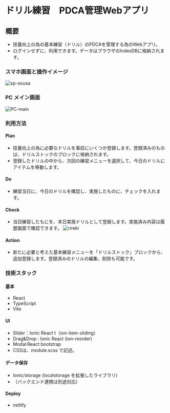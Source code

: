 # ドリル練習　PDCA管理Webアプリ

## 概要

- 技量向上の為の基本練習（ドリル）のPDCAを管理する為のWebアプリ。
- ログインせずに、利用できます。データはブラウザのIndexDBに格納されます。

### スマホ画面と操作イメージ

![sp-sousa](https://github.com/IoT-Arduino/dnd-drill/assets/45728258/415e98ad-46cc-4bcd-96f9-fdd3186305ce)

### PC メイン画面

![PC-main](https://github.com/IoT-Arduino/dnd-drill/assets/45728258/90976238-9c5c-4bac-a172-2502b5a426cd)

### 利用方法

#### Plan

- 技量向上の為に必要なドリルを事前にいくつか登録します。登録済みのものは、ドリルストックのブロックに格納されます。
- 登録したドリルの中から、次回の練習メニューを選択して、今日のドリルにアイテムを移動します。

#### Do

- 練習当日に、今日のドリルを確認し、実施したものに、チェックを入れます。

#### Check

- 当日練習したもにを、本日実施ドリルとして登録します。実施済み内容は履歴画面で確認できます。
  ![rireki](https://github.com/IoT-Arduino/dnd-drill/assets/45728258/97b9b978-0c5f-4fc5-b657-9c26188e2783)

#### Action

- 新たに必要と考えた基本練習メニューを「ドリルストック」ブロックから、追加登録します。登録済みのドリルの編集、削除も可能です。

### 技術スタック

#### 基本

- React
- TypeScript
- Vite

#### UI

- Slider：Ionic React t（ion-item-sliding）
- Drag&Drop : Ionic React (ion-reorder)
- Modal:React bootstrap
- CSSは、module.scss で記述。

#### データ保存

- Ionic/storage (localstorage を拡張したライブラリ)
- （バックエンド連携は別途対応）

#### Deploy

- netlify
